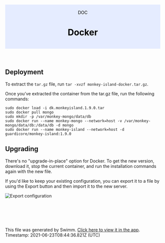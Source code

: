 <div align="center" style="background-color: #e5ecff; color: black"><br/><div>DOC</div><h1>Docker</h1><br/></div>
<br/>

<br/>

Deployment
----------

To extract the `tar.gz` file, run `tar -xvzf monkey-island-docker.tar.gz`.

Once you’ve extracted the container from the tar.gz file, run the following commands:

```
sudo docker load -i dk.monkeyisland.1.9.0.tar
sudo docker pull mongo
sudo mkdir -p /var/monkey-mongo/data/db
sudo docker run --name monkey-mongo --network=host -v /var/monkey-mongo/data/db:/data/db -d mongo
sudo docker run --name monkey-island --network=host -d guardicore/monkey-island:1.9.0
```

Upgrading
---------

There's no "upgrade-in-place" option for Docker. To get the new version, download it, stop the current container, and run the installation commands again with the new file.

If you'd like to keep your existing configuration, you can export it to a file by using the Export button and then import it to the new server.

![Export configuration](https://github.com/guardicore/monkey/blob/develop/docs/static/images/setup/export-configuration.png?raw=true)

<br/>

<br/><br/>

This file was generated by Swimm. [Click here to view it in the app](https://swimm.io/link?l=c3dpbW0lM0ElMkYlMkZyZXBvcyUyRlpnMWZscldSZ3ZsczBjMm1GeURJJTJGZG9jcyUyRlkyNzRRenIzWjI4emY5bHlPTWNE). Timestamp: 2021-06-23T08:44:36.821Z (UTC)
